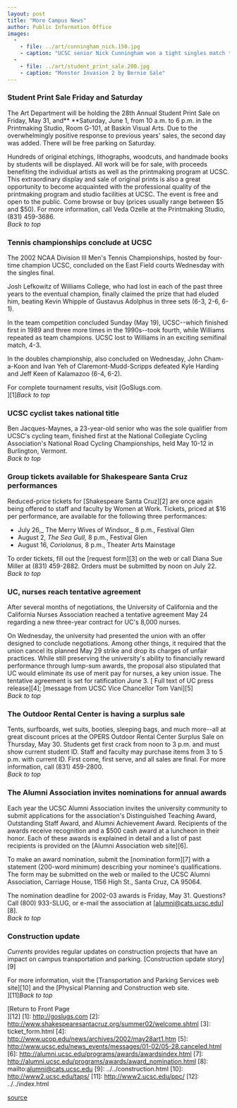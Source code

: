 ```yaml
---
layout: post
title: "More Campus News"
author: Public Information Office
images:
  -
    - file: ../art/cunningham_nick.150.jpg
    - caption: "UCSC senior Nick Cunningham won a tight singles match to help the Slugs to the semifinals. Photo: UCSC Athletics Dept."
  -
    - file: ../art/student_print_sale.200.jpg
    - caption: "Monster Invasion 2 by Bernie Sale"
---
```


### Student Print Sale Friday and Saturday

The Art Department will be holding the 28th Annual Student Print Sale on Friday, May 31, and** **Saturday, June 1, from 10 a.m. to 6 p.m. in the Printmaking Studio, Room G-101, at Baskin Visual Arts. Due to the overwhelmingly positive response to previous years' sales, the second day was added. There will be free parking on Saturday.

Hundreds of original etchings, lithographs, woodcuts, and handmade books by students will be displayed. All work will be for sale, with proceeds benefiting the individual artists as well as the printmaking program at UCSC. This extraordinary display and sale of original prints is also a great opportunity to become acquainted with the professional quality of the printmaking program and studio facilities at UCSC. The event is free and open to the public. Come browse or buy (prices usually range between $5 and $50). For more information, call Veda Ozelle at the Printmaking Studio, (831) 459-3686.  
_Back to top_

###

### Tennis championships conclude at UCSC

The 2002 NCAA Division III Men's Tennis Championships, hosted by four-time champion UCSC, concluded on the East Field courts Wednesday with the singles final.  
  
Josh Lefkowitz of Williams College, who had lost in each of the past three years to the eventual champion, finally claimed the prize that had eluded him, beating Kevin Whipple of Gustavus Adolphus in three sets (6-3, 2-6, 6-1).  
  
In the team competition concluded Sunday (May 19), UCSC--which finished first in 1989 and three more times in the 1990s--took fourth, while Williams repeated as team champions. UCSC lost to Williams in an exciting semifinal match, 4-3.  
  
In the doubles championship, also concluded on Wednesday, John Cham-a-Koon and Ivan Yeh of Claremont-Mudd-Scripps defeated Kyle Harding and Jeff Keen of Kalamazoo (6-4, 6-2).

For complete tournament results, visit [GoSlugs.com.  
][1]_Back to top_

### UCSC cyclist takes national title

Ben Jacques-Maynes, a 23-year-old senior who was the sole qualifier from UCSC's cycling team, finished first at the National Collegiate Cycling Association's National Road Cycling Championships, held May 10-12 in Burlington, Vermont.  
_Back to top_

### Group tickets available for Shakespeare Santa Cruz performances

Reduced-price tickets for [Shakespeare Santa Cruz][2] are once again being offered to staff and faculty by Women at Work. Tickets, priced at $16 per performance, are available for the following three performances:

* July 26,_ The Merry Wives of Windsor,_ 8 p.m., Festival Glen
* August 2, _The Sea Gull,_ 8 p.m., Festival Glen
* August 16, _Coriolanus,_ 8 p.m., Theater Arts Mainstage

To order tickets, fill out the [request form][3] on the web or call Diana Sue Miller at (831) 459-2882. Orders must be submitted by noon on July 22.  
_Back to top_

### UC, nurses reach tentative agreement

After several months of negotiations, the University of California and the California Nurses Association reached a tentative agreement May 24 regarding a new three-year contract for UC's 8,000 nurses.  
  
On Wednesday, the university had presented the union with an offer designed to conclude negotiations. Among other things, it required that the union cancel its planned May 29 strike and drop its charges of unfair practices. While still preserving the university's ability to financially reward performance through lump-sum awards, the proposal also stipulated that UC would eliminate its use of merit pay for nurses, a key union issue. The tentative agreement is set for ratification June 3. [ Full text of UC press release][4]; [message from UCSC Vice Chancellor Tom Vani][5]  
_Back to top_

### The Outdoor Rental Center is having a surplus sale

Tents, surfboards, wet suits, booties, sleeping bags, and much more--all at great discount prices at the OPERS Outdoor Rental Center Surplus Sale on Thursday, May 30. Students get first crack from noon to 3 p.m. and must show current student ID. Staff and faculty may purchase items from 3 to 5 p.m. with current ID. First come, first serve, and all sales are final. For more information, call (831) 459-2800.  
_Back to top_

### The Alumni Association invites nominations for annual awards

Each year the UCSC Alumni Association invites the university community to submit applications for the association's Distinguished Teaching Award, Outstanding Staff Award, and Alumni Achievement Award. Recipients of the awards receive recognition and a $500 cash award at a luncheon in their honor. Each of these awards is explained in detail and a list of past recipients is provided on the [Alumni Association web site][6].

To make an award nomination, submit the [nomination form][7] with a statement (200-word minimum) describing your nominee's qualifications. The form may be submitted on the web or mailed to the UCSC Alumni Association, Carriage House, 1156 High St., Santa Cruz, CA 95064.  
  
The nomination deadline for 2002-03 awards is Friday, May 31. Questions? Call (800) 933-SLUG, or e-mail the association at [alumni@cats.ucsc.edu][8].  
_Back to top_

### Construction update

_Currents_ provides regular updates on construction projects that have an impact on campus transportation and parking. [Construction update story][9]

For more information, visit the [Transportation and Parking Services web site][10] and the [Physical Planning and Construction web site.  
][11]_Back to top_

[Return to Front Page  
][12]
[1]: http://goslugs.com
[2]: http://www.shakespearesantacruz.org/summer02/welcome.shtml
[3]: ticket_form.html
[4]: http://www.ucop.edu/news/archives/2002/may28art1.htm
[5]: http://www.ucsc.edu/news_events/messages/01-02/05-28.canceled.html
[6]: http://alumni.ucsc.edu/programs/awards/awardsindex.html
[7]: http://alumni.ucsc.edu/programs/awards/award_nomination.html
[8]: mailto:alumni@cats.ucsc.edu
[9]: ../../construction.html
[10]: http://www2.ucsc.edu/taps/
[11]: http://www2.ucsc.edu/ppc/
[12]: ../../index.html

[source](http://www1.ucsc.edu/currents/01-02/05-27/morenews.html "Permalink to morenews")
